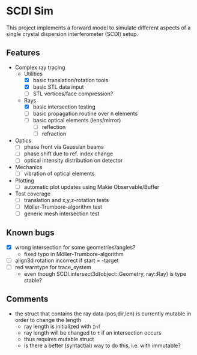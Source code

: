 # SCDI Sim

This project implements a forward model to simulate different aspects of a single crystal dispersion interferometer (SCDI) setup.

## Features 

- Complex ray tracing
    - Utilities
        - [x] basic translation/rotation tools
        - [x] basic STL data input
        - [ ] STL vertices/face compression?
    - Rays        
        - [x] basic intersection testing
        - [ ] basic propagation routine over n elements
        - [ ] basic optical elements (lens/mirror)
            - [ ] reflection
            - [ ] refraction
- Optics
    - [ ] phase front via Gaussian beams
    - [ ] phase shift due to ref. index change
    - [ ] optical intensity distribution on detector
- Mechanics
    - [ ] vibration of optical elements
- Plotting
    - [ ] automatic plot updates using Makie Observable/Buffer
- Test coverage
    - [ ] translation and x,y,z-rotation tests
    - [ ] Möller-Trumbore-algorithm test
    - [ ] generic mesh intersection test

## Known bugs

- [x] wrong intersection for some geometries/angles?
    * fixed typo in Möller-Trumbore-algorithm
- [ ] align3d rotation incorrect if start = -target
- [ ] red warntype for trace_system
    * even though SCDI.intersect3d(object::Geometry, ray::Ray) is type stable?

## Comments

* the struct that contains the ray data (pos,dir,len) is currently mutable in order to change the length
    * ray length is initialized with `Inf`
    * ray length will be changed to `t` if an intersection occurs
    * thus requires mutable struct
    * is there a better (syntactial) way to do this, i.e. with immutable?